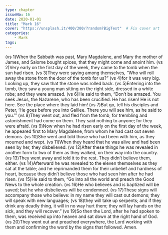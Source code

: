 ```yaml
---
type: chapter
issueNo: 16
date: 2020-01-01
title: "Mark 16"
cover: "https://unsplash.it/400/300/?random?BigTest"  # Fix cover art
categories: 
    - Mark
tags:
---
```


(vs 1)When the Sabbath was past, Mary Magdalene, and Mary the mother of James, and Salome bought spices, that they might come and anoint him.  (vs 2)Very early on the first day of the week, they came to the tomb when the sun had risen.  (vs 3)They were saying among themselves, “Who will roll away the stone from the door of the tomb for us?”  (vs 4)for it was very big. Looking up, they saw that the stone was rolled back.  (vs 5)Entering into the tomb, they saw a young man sitting on the right side, dressed in a white robe; and they were amazed.  (vs 6)He said to them, “Don’t be amazed. You seek Jesus, the Nazarene, who has been crucified. He has risen! He is not here. See the place where they laid him!  (vs 7)But go, tell his disciples and Peter, ‘He goes before you into Galilee. There you will see him, as he said to you.’”  (vs 8)They went out, and fled from the tomb, for trembling and astonishment had come on them. They said nothing to anyone; for they were afraid.  (vs 9)Now when he had risen early on the first day of the week, he appeared first to Mary Magdalene, from whom he had cast out seven demons.  (vs 10)She went and told those who had been with him, as they mourned and wept.  (vs 11)When they heard that he was alive and had been seen by her, they disbelieved.  (vs 12)After these things he was revealed in another form to two of them as they walked, on their way into the country.  (vs 13)They went away and told it to the rest. They didn’t believe them, either.  (vs 14)Afterward he was revealed to the eleven themselves as they sat at the table; and he reprimanded them for their unbelief and hardness of heart, because they didn’t believe those who had seen him after he had risen.  (vs 15)He said to them, “Go into all the world and preach the Good News to the whole creation.  (vs 16)He who believes and is baptized will be saved; but he who disbelieves will be condemned.  (vs 17)These signs will accompany those who believe: in my name they will cast out demons; they will speak with new languages;  (vs 18)they will take up serpents; and if they drink any deadly thing, it will in no way hurt them; they will lay hands on the sick, and they will recover.”  (vs 19)So then the Lord, after he had spoken to them, was received up into heaven and sat down at the right hand of God.  (vs 20)They went out and preached everywhere, the Lord working with them and confirming the word by the signs that followed. Amen.
